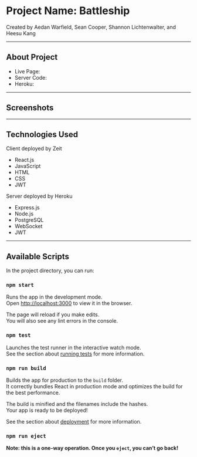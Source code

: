 # Project Name: Battleship

Created by Aedan Warfield, Sean Cooper, Shannon Lichtenwalter, and Heesu Kang

-----------------------

## About Project

- Live Page:
- Server Code:
- Heroku:

-----------------------

## Screenshots

-----------------------

## Technologies Used

Client deployed by Zeit

- React.js
- JavaScript
- HTML
- CSS
- JWT

Server deployed by Heroku

- Express.js
- Node.js
- PostgreSQL
- WebSocket
- JWT

-----------------------

## Available Scripts

In the project directory, you can run:

### `npm start`

Runs the app in the development mode.<br />
Open [http://localhost:3000](http://localhost:3000) to view it in the browser.

The page will reload if you make edits.<br />
You will also see any lint errors in the console.

### `npm test`

Launches the test runner in the interactive watch mode.<br />
See the section about [running tests](https://facebook.github.io/create-react-app/docs/running-tests) for more information.

### `npm run build`

Builds the app for production to the `build` folder.<br />
It correctly bundles React in production mode and optimizes the build for the best performance.

The build is minified and the filenames include the hashes.<br />
Your app is ready to be deployed!

See the section about [deployment](https://facebook.github.io/create-react-app/docs/deployment) for more information.

### `npm run eject`

**Note: this is a one-way operation. Once you `eject`, you can’t go back!**
